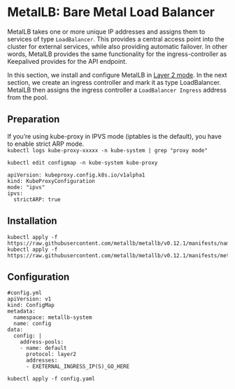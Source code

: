 # MetalLB: Bare Metal Load Balancer  

MetalLB takes one or more unique IP addresses and assigns them to services of type `LoadBalancer`. This provides a central access point into the cluster for external services, while also providing automatic failover. In other words, MetalLB provides the same functionality for the ingress-controller as Keepalived provides for the API endpoint.

In this section, we install and configure MetalLB in [Layer 2 mode](https://metallb.universe.tf/concepts/layer2/). In the next section, we create an ingress controller and mark it as type LoadBalancer. MetalLB then assigns the ingress controller a `LoadBalancer Ingress` address from the pool.

## Preparation
If you’re using kube-proxy in IPVS mode (iptables is the default), you have to enable strict ARP mode.   
`kubectl logs kube-proxy-xxxxx -n kube-system | grep "proxy mode"`

`kubectl edit configmap -n kube-system kube-proxy`

```
apiVersion: kubeproxy.config.k8s.io/v1alpha1
kind: KubeProxyConfiguration
mode: "ipvs"
ipvs:
  strictARP: true
```

## Installation
```
kubectl apply -f https://raw.githubusercontent.com/metallb/metallb/v0.12.1/manifests/namespace.yaml
kubectl apply -f https://raw.githubusercontent.com/metallb/metallb/v0.12.1/manifests/metallb.yaml
```

## Configuration
```
#config.yml
apiVersion: v1
kind: ConfigMap
metadata:
  namespace: metallb-system
  name: config
data:
  config: |
    address-pools:
    - name: default
      protocol: layer2
      addresses:
      - EXETERNAL_INGRESS_IP(S)_GO_HERE
```
`kubectl apply -f config.yaml`
